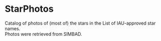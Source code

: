# StarPhotos
Catalog of photos of (most of) the stars in the List of IAU-approved star names.<br>
Photos were retrieved from SIMBAD.
